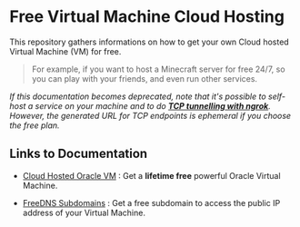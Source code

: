 # Free Virtual Machine Cloud Hosting

This repository gathers informations on how to get your own Cloud hosted Virtual Machine (VM) for free.

> For example, if you want to host a Minecraft server for free 24/7, so you can play with your friends, and even run other services.

_If this documentation becomes deprecated, note that it's possible to self-host a service on your machine and to do **[TCP tunnelling with ngrok](https://ngrok.com/docs/tcp/)**. However, the generated URL for TCP endpoints is ephemeral if you choose the free plan._

## Links to Documentation

* [Cloud Hosted Oracle VM](./Docs/Cloud_Hosted_Oracle_VM.md) : Get a **lifetime free** powerful Oracle Virtual Machine.

* [FreeDNS Subdomains](./Docs/FreeDNS_Subdomains.md) : Get a free subdomain to access the public IP address of your Virtual Machine.
